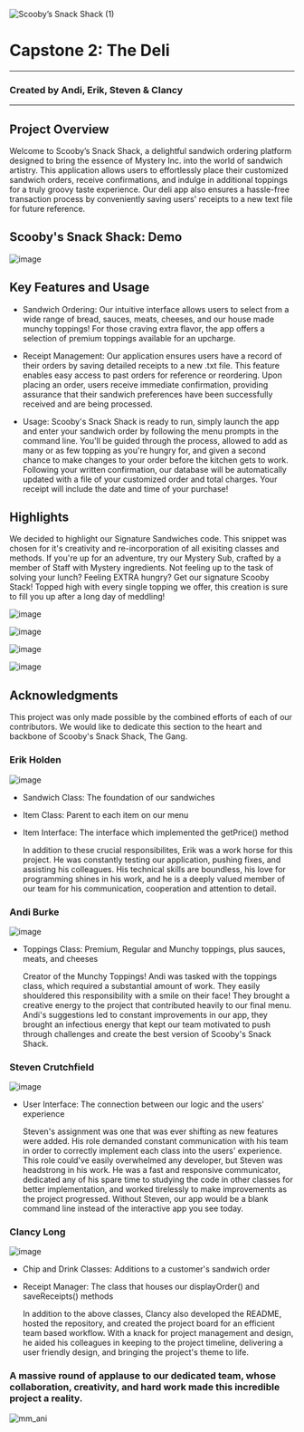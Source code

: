 ![Scooby’s Snack Shack (1)](https://github.com/clancycooper/DeliApp/assets/141694194/61531719-4696-4db1-a214-cf113cda0e6e)


# Capstone 2: The Deli
___
### Created by Andi, Erik, Steven & Clancy
___
## Project Overview
Welcome to Scooby’s Snack Shack, a delightful sandwich ordering platform designed to bring the essence of Mystery Inc. into the world of sandwich artistry. This application allows users to effortlessly place their customized sandwich orders, receive confirmations, and indulge in additional toppings for a truly groovy taste experience. Our deli app also ensures a hassle-free transaction process by conveniently saving users' receipts to a new text file for future reference.

## Scooby's Snack Shack: Demo
![image](https://github.com/clancycooper/DeliApp/assets/141694194/dcb39a4b-c807-4d4b-b5b9-803dd0a0f3cd)

## Key Features and Usage
- Sandwich Ordering: Our intuitive interface allows users to select from a wide range of bread, sauces, meats, cheeses, and our house made munchy toppings! For those craving extra flavor, the app offers a selection of premium toppings available for an upcharge.
  
- Receipt Management: Our application ensures users have a record of their orders by saving detailed receipts to a new .txt file. This feature enables easy access to past orders for reference or reordering. Upon placing an order, users receive immediate confirmation, providing assurance that their sandwich preferences have been successfully received and are being processed.
  
- Usage: Scooby's Snack Shack is ready to run, simply launch the app and enter your sandwich order by following the menu prompts in the command line. You'll be guided through the process, allowed to add as many or as few topping as you're hungry for, and given a second chance to make changes to your order before the kitchen gets to work. Following your written confirmation, our database will be automatically updated with a file of your customized order and total charges. Your receipt will include the date and time of your purchase!

## Highlights  
We decided to highlight our Signature Sandwiches code. This snippet was chosen for it's creativity and re-incorporation of all exisiting classes and methods. If you're up for an adventure, try our Mystery Sub, crafted by a member of Staff with Mystery ingredients. Not feeling up to the task of solving your lunch? Feeling EXTRA hungry? Get our signature Scooby Stack! Topped high with every single topping we offer, this creation is sure to fill you up after a long day of meddling!

![image](https://github.com/clancycooper/DeliApp/assets/141694194/83d87245-4e76-4320-b59b-2566c1141a88)

![image](https://github.com/clancycooper/DeliApp/assets/141694194/1e7bd1a0-c070-4eed-b509-d495b1dfe5d2)

![image](https://github.com/clancycooper/DeliApp/assets/141694194/e5c21afe-11ac-4691-9403-cbde22b39226)

![image](https://github.com/clancycooper/DeliApp/assets/141694194/dffae6ae-b671-4bbb-b9d7-9f652b083a4e)

## Acknowledgments
This project was only made possible by the combined efforts of each of our contributors. We would like to dedicate this section to the heart and backbone of Scooby's Snack Shack, The Gang.

### Erik Holden
![image](https://github.com/clancycooper/DeliApp/assets/141694194/bb51908a-bcc9-46f1-b046-16138e2cc48d)

- Sandwich Class: The foundation of our sandwiches
- Item Class: Parent to each item on our menu
- Item Interface: The interface which implemented the getPrice() method

  In addition to these crucial responsibilites, Erik was a work horse for this project. He was constantly testing our application, pushing fixes, and assisting his colleagues. His technical skills are boundless, his love for programming shines in his work, and he is a deeply valued member of our team for his communication, cooperation and attention to detail.
### Andi Burke
![image](https://github.com/clancycooper/DeliApp/assets/141694194/319963a8-29c2-45c4-8c9b-e5a8d4959440)

- Toppings Class: Premium, Regular and Munchy toppings, plus sauces, meats, and cheeses

  Creator of the Munchy Toppings! Andi was tasked with the toppings class, which required a substantial amount of work. They easily shouldered this responsibility with a smile on their face! They brought a creative energy to the project that contributed heavily to our final menu. Andi's suggestions led to constant improvements in our app, they brought an infectious energy that kept our team motivated to push through challenges and create the best version of Scooby's Snack Shack.
### Steven Crutchfield
![image](https://github.com/clancycooper/DeliApp/assets/141694194/9871dbfc-aea5-46be-b365-69f43aa05bd1)

- User Interface: The connection between our logic and the users' experience

  Steven's assignment was one that was ever shifting as new features were added. His role demanded constant communication with his team in order to correctly implement each class into the users' experience. This role could've easily overwhelmed any developer, but Steven was headstrong in his work. He was a fast and responsive communicator, dedicated any of his spare time to studying the code in other classes for better implementation, and worked tirelessly to make improvements as the project progressed. Without Steven, our app would be a blank command line instead of the interactive app you see today.
### Clancy Long
![image](https://github.com/clancycooper/DeliApp/assets/141694194/2e7a10fe-7a0b-4871-89e2-989c8b8ec003)

- Chip and Drink Classes: Additions to a customer's sandwich order
- Receipt Manager: The class that houses our displayOrder() and saveReceipts() methods

  In addition to the above classes, Clancy also developed the README, hosted the repository, and created the project board for an efficient team based workflow. With a knack for project management and design, he aided his colleagues in keeping to the project timeline, delivering a user friendly design, and bringing the project's theme to life.

### A massive round of applause to our dedicated team, whose collaboration, creativity, and hard work made this incredible project a reality.

![mm_ani](https://github.com/clancycooper/DeliApp/assets/141694194/453e5c6f-c851-4a28-8994-6246601c4cc1)



